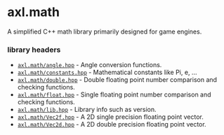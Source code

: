 # axl.math
A simplified C++ math library primarily designed for game engines.

### library headers
- [`axl.math/angle.hpp`](/include/axl.math/angle.hpp) 	- Angle conversion functions.
- [`axl.math/constants.hpp`](/include/axl.math/constants.hpp)	- Mathematical constants like Pi, e, ...
- [`axl.math/double.hpp`](/include/axl.math/double.hpp) 	- Double floating point number comparison and checking functions.
- [`axl.math/float.hpp`](/include/axl.math/float.hpp) 	- Single floating point number comparison and checking functions.
- [`axl.math/lib.hpp`](/include/axl.math/lib.hpp) 	- Library info such as version.
- [`axl.math/Vec2f.hpp`](/include/axl.math/Vec2f.hpp) 	- A 2D single precision floating point vector.
- [`axl.math/Vec2d.hpp`](/include/axl.math/Vec2d.hpp) 	- A 2D double precision floating point vector.